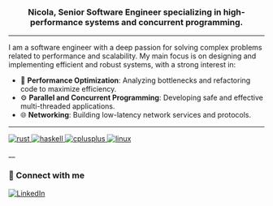 <h3 align="center">Nicola, Senior Software Engineer specializing in high-performance systems and concurrent programming.</h3>

---

I am a software engineer with a deep passion for solving complex problems related to performance and scalability. My main focus is on designing and implementing efficient and robust systems, with a strong interest in:

-   🚀 **Performance Optimization**: Analyzing bottlenecks and refactoring code to maximize efficiency.
-   ⚙️ **Parallel and Concurrent Programming**: Developing safe and effective multi-threaded applications.
-   🌐 **Networking**: Building low-latency network services and protocols.

---

<p align="left">
  <a href="https://www.rust-lang.org" target="_blank" rel="noreferrer">
    <img src="https://img.shields.io/badge/Rust-000000?style=for-the-badge&logo=rust&logoColor=white" alt="rust"/>
  </a>
  <a href="https://www.haskell.org/" target="_blank" rel="noreferrer">
    <img src="https://img.shields.io/badge/Haskell-5D4F85?style=for-the-badge&logo=haskell&logoColor=white" alt="haskell"/>
  </a>
  <a href="https://isocpp.org/" target="_blank" rel="noreferrer">
    <img src="https://img.shields.io/badge/C++-00599C?style=for-the-badge&logo=c%2B%2B&logoColor=white" alt="cplusplus"/>
  </a>
  <a href="https://www.linux.org/" target="_blank" rel="noreferrer">
    <img src="https://img.shields.io/badge/Linux-FCC624?style=for-the-badge&logo=linux&logoColor=black" alt="linux"/>
  </a>
</p>

__

### 🔗 Connect with me

<p align="left">
  <a href="https://www.linkedin.com/in/bonelli/" target="_blank">
    <img src="https://img.shields.io/badge/LinkedIn-0077B5?style=for-the-badge&logo=linkedin&logoColor=white" alt="LinkedIn"/>
  </a>
  </p>
